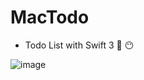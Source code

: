 # MacTodo 
* Todo List with Swift 3 :star2: :no_mouth:

![image](https://github.com/GarenLiang/MacTodo/blob/master/Snap.gif)
